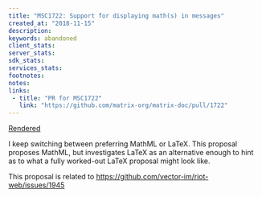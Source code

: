 ```yaml
---
title: "MSC1722: Support for displaying math(s) in messages"
created_at: "2018-11-15"
description:
keywords: abandoned
client_stats:
server_stats:
sdk_stats:
services_stats:
footnotes:
notes:
links:
 - title: "PR for MSC1722"
   link: "https://github.com/matrix-org/matrix-doc/pull/1722"
---
```

[Rendered](https://github.com/uhoreg/matrix-doc/blob/math/proposals/1722-math.md)

I keep switching between preferring MathML or LaTeX.  This proposal proposes MathML, but investigates LaTeX as an alternative enough to hint as to what a fully worked-out LaTeX proposal might look like.

This proposal is related to https://github.com/vector-im/riot-web/issues/1945
